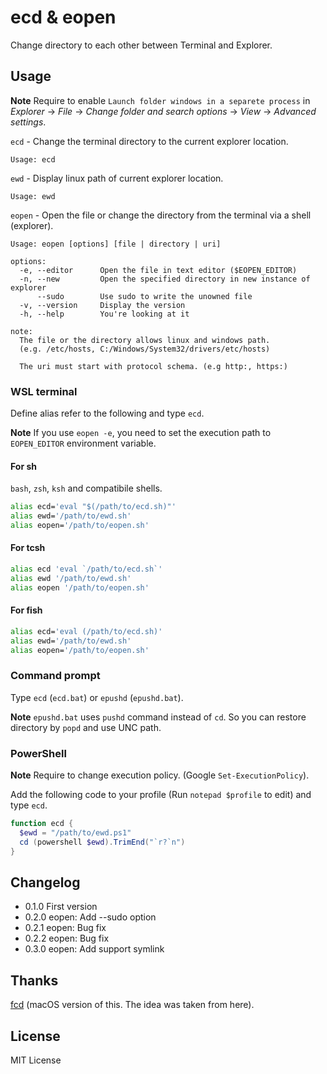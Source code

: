 # ecd & eopen

Change directory to each other between Terminal and Explorer.

## Usage

**Note** Require to enable `Launch folder windows in a separete process` in *Explorer* -> *File* -> *Change folder and search options* -> *View* -> *Advanced settings*.

`ecd` - Change the terminal directory to the current explorer location.

```
Usage: ecd
```


`ewd` - Display linux path of current explorer location.

```
Usage: ewd
```

`eopen` - Open the file or change the directory from the terminal via a shell (explorer).

```
Usage: eopen [options] [file | directory | uri]

options:
  -e, --editor      Open the file in text editor ($EOPEN_EDITOR)
  -n, --new         Open the specified directory in new instance of explorer
      --sudo        Use sudo to write the unowned file
  -v, --version     Display the version
  -h, --help        You're looking at it

note:
  The file or the directory allows linux and windows path.
  (e.g. /etc/hosts, C:/Windows/System32/drivers/etc/hosts)

  The uri must start with protocol schema. (e.g http:, https:)
```

### WSL terminal

Define alias refer to the following and type `ecd`.

**Note** If you use `eopen -e`, you need to set the execution path to `EOPEN_EDITOR` environment variable.

#### For sh

`bash`, `zsh`, `ksh` and compatibile shells.

```sh
alias ecd='eval "$(/path/to/ecd.sh)"'
alias ewd='/path/to/ewd.sh'
alias eopen='/path/to/eopen.sh'
```

#### For tcsh

```sh
alias ecd 'eval `/path/to/ecd.sh`'
alias ewd '/path/to/ewd.sh'
alias eopen '/path/to/eopen.sh'
```

#### For fish

```sh
alias ecd='eval (/path/to/ecd.sh)'
alias ewd='/path/to/ewd.sh'
alias eopen='/path/to/eopen.sh'
```

### Command prompt

Type `ecd` (`ecd.bat`) or `epushd` (`epushd.bat`).

**Note** `epushd.bat` uses `pushd` command instead of `cd`. So you can restore directory by `popd` and use UNC path.

### PowerShell

**Note** Require to change execution policy. (Google `Set-ExecutionPolicy`).

Add the following code to your profile (Run `notepad $profile` to edit) and type `ecd`.

```powershell
function ecd {
  $ewd = "/path/to/ewd.ps1"
  cd (powershell $ewd).TrimEnd("`r?`n")
}
```

## Changelog

* 0.1.0 First version
* 0.2.0 eopen: Add --sudo option
* 0.2.1 eopen: Bug fix
* 0.2.2 eopen: Bug fix
* 0.3.0 eopen: Add support symlink

## Thanks

[fcd](https://qiita.com/Yuhsak/items/a1f154f14e5ff871b6d2) (macOS version of this. The idea was taken from here).

## License

MIT License
